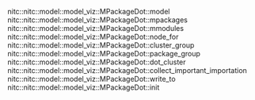 nitc::nitc::model::model_viz::MPackageDot::model
nitc::nitc::model::model_viz::MPackageDot::mpackages
nitc::nitc::model::model_viz::MPackageDot::mmodules
nitc::nitc::model::model_viz::MPackageDot::node_for
nitc::nitc::model::model_viz::MPackageDot::cluster_group
nitc::nitc::model::model_viz::MPackageDot::package_group
nitc::nitc::model::model_viz::MPackageDot::dot_cluster
nitc::nitc::model::model_viz::MPackageDot::collect_important_importation
nitc::nitc::model::model_viz::MPackageDot::write_to
nitc::nitc::model::model_viz::MPackageDot::init